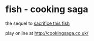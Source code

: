 # fish - cooking saga
the sequel to [sacrifice this fish](https://github.com/35socks/sacrificethisfish)

play online at http://cookingsaga.co.uk/
